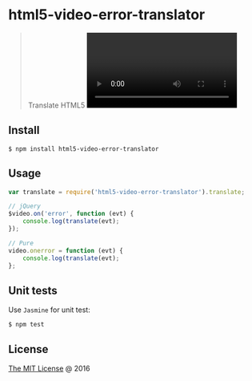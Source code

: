 # html5-video-error-translator

> Translate HTML5 <video> error code to string

## Install 

```
$ npm install html5-video-error-translator
```

## Usage

```javascript
var translate = require('html5-video-error-translator').translate;

// jQuery
$video.on('error', function (evt) {
    console.log(translate(evt);
});

// Pure
video.onerror = function (evt) {
    console.log(translate(evt);
};
```

## Unit tests

Use `Jasmine` for unit test:

```
$ npm test
```

## License

[The MIT License](http://piecioshka.mit-license.org) @ 2016
